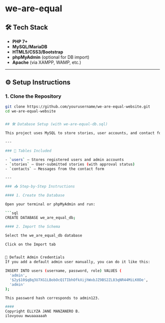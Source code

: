 # we-are-equal

## 🛠️ Tech Stack

- **PHP 7+**
- **MySQL/MariaDB**
- **HTML5/CSS3/Bootstrap**
- **phpMyAdmin** (optional for DB import)
- **Apache** (via XAMPP, WAMP, etc.)

---

## ⚙️ Setup Instructions

### 1. Clone the Repository

```bash
git clone https://github.com/yourusername/we-are-equal-website.git
cd we-are-equal-website


## 🛠️ Database Setup (with we-are-equal-db.sql)

This project uses MySQL to store stories, user accounts, and contact form messages.

---

### 🧱 Tables Included

- `users` – Stores registered users and admin accounts
- `stories` – User-submitted stories (with approval status)
- `contacts` – Messages from the contact form

---

### 📥 Step-by-Step Instructions

#### 1. Create the Database

Open your terminal or phpMyAdmin and run:

```sql
CREATE DATABASE we_are_equal_db;

#### 2. Import the Schema

Select the we_are_equal_db database

Click on the Import tab


🧪 Default Admin Credentials
If you add a default admin user manually, you can do it like this:

INSERT INTO users (username, password, role) VALUES (
  'admin',
  '$2y$10$qBq3U7XG1LBobOcQ1TIbhOfkXijhWxbJZ9BS2ZL83qNR44MiLK0De',
  'admin'
);

This password hash corresponds to admin123.

####
Copyright ELLYZA JANE MANZANERO B.
ilovyouu mwuaaaaaah
